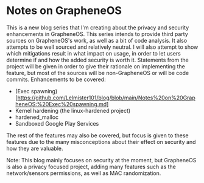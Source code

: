 # Notes on GrapheneOS
This is a new blog series that I'm creating about the privacy and security enhancements in GrapheneOS. This series intends to provide third party sources on GrapheneOS's work, as well as a bit of code analysis. It also attempts to be well sourced and relatively neutral. I will also attempt to show which mitigations result in what impact on usage, in order to let users determine if and how the added security is worth it. Statements from the project will be given in order to give their rationale on implementing the feature, but most of the sources will be non-GrapheneOS or will be code commits.
Enhancements to be covered:
- (Exec spawning)[https://github.com/Lelmister101/blog/blob/main/Notes%20on%20GrapheneOS:%20Exec%20spawning.md]
- Kernel hardening (the linux-hardened project)
- hardened_malloc
- Sandboxed Google Play Services

The rest of the features may also be covered, but focus is given to these features due to the many misconceptions about their effect on security and how they are valuable.

Note: This blog mainly focuses on security at the moment, but GrapheneOS is also a privacy focused project, adding many features such as the network/sensors permissions, as well as MAC randomization.
